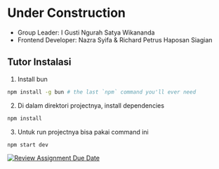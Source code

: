 # Under Construction

- Group Leader: I Gusti Ngurah Satya Wikananda
- Frontend Developer: Nazra Syifa & Richard Petrus Haposan Siagian

## Tutor Instalasi
1. Install bun
```sh
npm install -g bun # the last `npm` command you'll ever need
```

2. Di dalam direktori projectnya, install dependencies
```sh
npm install
```

3. Untuk run projectnya bisa pakai command ini
```sh
npm start dev
```

[![Review Assignment Due Date](https://classroom.github.com/assets/deadline-readme-button-24ddc0f5d75046c5622901739e7c5dd533143b0c8e959d652212380cedb1ea36.svg)](https://classroom.github.com/a/0wBSnje4)
